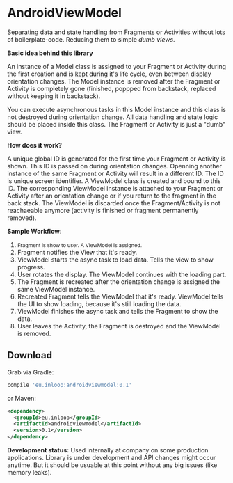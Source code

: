 AndroidViewModel
================

Separating data and state handling from Fragments or Activities without lots of boilerplate-code. Reducing them to simple <i>dumb views</i>.

<b>Basic idea behind this library</b>

An instance of a Model class is assigned to your Fragment or Activity during the first creation and is kept during it's life cycle, even between display orientation changes. The Model instance is removed after the Fragment or Activity is completely gone (finished, poppped from backstack, replaced without keeping it in backstack).

You can execute asynchronous tasks in this Model instance and this class is not destroyed during orientation change. All data handling and state logic should be placed inside this class. The Fragment or Activity is just a "dumb" view.

<b>How does it work?</b> </p>
A unique global ID is generated for the first time your Fragment or Activity is shown. This ID is passed on during orientation changes. Openning another instance of the same Fragment or Activity will result in a different ID. The ID is unique screen identifier. A ViewModel class is created and bound to this ID. The corresponding ViewModel instance is attached to your Fragment or Activity after an orientation change or if you return to the fragment in the back stack.
The ViewModel is discarded once the Fragment/Activity is not reachaeable anymore (activity is finished or fragment permanently removed).

<b>Sample Workflow</b>:

1. <small>Fragment is show to user. A ViewModel is assigned.</small>
2. Fragment notifies the View that it's ready. 
3. ViewModel starts the async task to load data. Tells the view to show progress.
4. User rotates the display. The ViewModel continues with the loading part.
5. The Fragment is recreated after the orientation change is assigned the same ViewModel instance.
6. Recreated Fragment tells the ViewModel that it's ready. ViewModel tells the UI to show loading, because it's still loading the data.
7. ViewModel finishes the async task and tells the Fragment to show the data.
8. User leaves the Activity, the Fragment is destroyed and the ViewModel is removed.

Download
--------

Grab via Gradle:
```groovy
compile 'eu.inloop:androidviewmodel:0.1'
```
or Maven:
```xml
<dependency>
  <groupId>eu.inloop</groupId>
  <artifactId>androidviewmodel</artifactId>
  <version>0.1</version>
</dependency>
```

<b>Development status:</b> Used internally at company on some production applications. Library is under development and API changes might occur anytime. But it should be usuable at this point without any big issues (like memory leaks).
